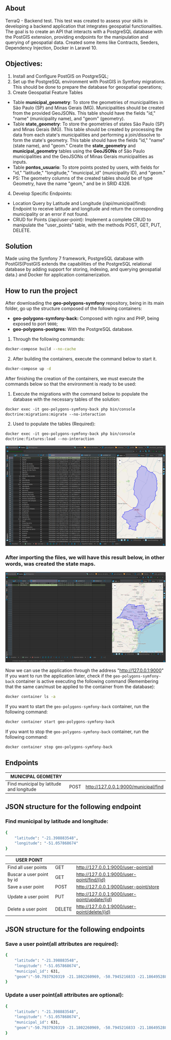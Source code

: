 ## About

TerraQ - Backend test. This test was created to assess your skills in developing a backend application
that integrates geospatial functionalities. The goal is to create an API that interacts with a
PostgreSQL database with the PostGIS extension, providing endpoints for the manipulation and querying
of geospatial data.
Created some items like Contracts, Seeders, Dependency Injection, Docker in Laravel 10.


## Objectives:
1) Install and Configure PostGIS on PostgreSQL;
2) Set up the PostgreSQL environment with PostGIS in Symfony migrations. This should be done to prepare the database for geospatial operations;
3) Create Geospatial Feature Tables

- Table **municipal_geometry**: To store the geometries of municipalities in São Paulo (SP) and Minas Gerais (MG).
  Municipalities should be created from the provided GeoJSONs. This table should have the fields "id," "name"
  (municipality name), and "geom" (geometry).
- Table **state_geometry**: To store the geometries of states São Paulo (SP) and Minas Gerais (MG).
  This table should be created by processing the data from each state's municipalities and performing
  a join/dissolve to form the state's geometry. This table should have the fields "id," "name" (state name),
  and "geom."
  Create the **state_geometry** and **municipal_geometry** tables using the **GeoJSONs** of São Paulo municipalities
  and the GeoJSONs of Minas Gerais municipalities as inputs.
- Table **pontos_usuario**: To store points posted by users, with fields for "id," "latitude," "longitude,"
  "municipal_id" (municipality ID), and "geom."
- PS: The geometry columns of the created tables should be of type Geometry, have the name "geom," and be in SRID 4326.
4) Develop Specific Endpoints:

- Location Query by Latitude and Longitude (/api/municipal/find): Endpoint to receive latitude and longitude and return the corresponding municipality or an error if not found.
- CRUD for Points (/api/user-point): Implement a complete CRUD to manipulate the "user_points" table, with the methods POST, GET, PUT, DELETE.

## Solution
Made using the Symfony 7 framework, PostgreSQL database with
PostGIS(PostGIS extends the capabilities of the PostgreSQL relational database
by adding support for storing, indexing, and querying geospatial data.) and
Docker for application containerization.

## How to run the project

After downloading the **geo-polygons-symfony** repository, being in its main folder, go up the structure composed of the following containers:

- **geo-polygons-symfony-back:** Composed with nginx and PHP, being exposed to port `9000`;
- **geo-polygons-postgres:** With the PostgreSQL database.

1) Through the following commands:
```sh 
docker-compose build --no-cache
```
2) After building the containers, execute the command below to start it.
```sh 
docker-compose up -d
```

After finishing the creation of the containers, we must execute the commands below so that the environment is ready to be used:

1. Execute the migrations with the command below to populate the database with the necessary tables of the solution:

```
docker exec -it geo-polygons-symfony-back php bin/console doctrine:migrations:migrate --no-interaction
```
2. Used to populate the tables (Required):
```
docker exec -it geo-polygons-symfony-back php bin/console doctrine:fixtures:load --no-interaction
```
![](images/municipal_geometry.png)
### After importing the files, we will have this result below, in other words, was created the state maps.
![](images/state_geometry.png)

Now we can use the application through the address "http://127.0.0.1:9000" 
If you want to run the application later, check if the `geo-polygons-symfony-back` 
container is active executing the following command 
(Remembering that the same can/must be applied to the container from the database):

```sh
docker container ls -a
```
If you want to start the `geo-polygons-symfony-back` container, run the following command:
```sh
docker container start geo-polygons-symfony-back
```
If you want to stop the `geo-polygons-symfony-back` container, run the following command:
```sh
docker container stop geo-polygons-symfony-back
```

## Endpoints

| MUNICIPAL GEOMETRY                       |      |                                                |
|------------------------------------------|------|------------------------------------------------|
| Find municipal by latitude and longitude | POST | http://127.0.0.1:9000/municipal/find           |


## JSON structure for the following endpoint

### Find municipal by latitude and longitude:
```sh
{
	"latitude": "-21.398883548",
	"longitude": "-51.057868674"
}
```

| USER POINT                |        |                                                |
|---------------------------|--------|------------------------------------------------|
| Find all user points      | GET    | http://127.0.0.1:9000/user-point/all           |
| Buscar a user point by id | GET    | http://127.0.0.1:9000/user-point/find/{id}     |
| Save a user point         | POST   | http://127.0.0.1:9000/user-point/store         |
| Update a user point       | PUT    | http://127.0.0.1:9000/user-point/update/{id}   |
| Delete a user point       | DELETE | http://127.0.0.1:9000/user-point/delete/{id}   |

## JSON structure for the following endpoints

### Save a user point(all attributes are required):
```sh
{
	"latitude": "-21.398883548",
	"longitude": "-51.057868674",
	"municipal_id": 631,
	"geom":"-50.7937920319 -21.1802260969, -50.7945216833 -21.1864952881, -50.7881337997 -21.1950409069, -50.8089869263 -21.2017423474, -50.8073567674 -21.204440552, -50.8100856765 -21.2152464404, -50.8035491235 -21.2303022787, -50.811856151 -21.2313857247, -50.8162171008 -21.2374762179, -50.8224617668 -21.2398572863, -50.8379237836 -21.2353462052, -50.8531581064 -21.2595515627, -50.9018021914 -21.3367986023, -50.9041490302 -21.3266497574, -50.9146786187 -21.3175423304, -50.9407818056 -21.3146722801, -50.9472545742 -21.3279341481, -50.9485692091 -21.3406233144, -50.9453193887 -21.3479949793, -50.9501232257 -21.3597757907, -50.9560337152 -21.3672747988, -50.9633697611 -21.3703541693, -50.9683945113 -21.3836760418, -50.9756872982 -21.3912518136, -50.9744583563 -21.3965997404, -50.984236372 -21.4065468725, -50.9824222661 -21.4122100559, -50.9860319048 -21.4287046154, -50.9835672416 -21.4322547857, -50.9925874583 -21.4367999015, -51.0033347502 -21.4385388237, -51.0245845013 -21.4263462599, -51.0247100808 -21.4208663742, -51.0330880762 -21.408863112, -51.0397224364 -21.4067760488, -51.045439432 -21.4063589008, -51.0450043489 -21.4037238276, -51.0536454977 -21.4046228386, -51.0578686748 -21.3988835488, -51.0747601327 -21.3881230191, -51.0808068853 -21.3875704745, -51.0805752068 -21.3848604689, -51.085748182 -21.3846390217, -51.0921726281 -21.3712158666, -51.0998372696 -21.3703467748, -51.1210992938 -21.3814066826, -51.1349780479 -21.3742530474, -51.1440548096 -21.3739104081, -51.1428245942 -21.3687768829, -51.1338818041 -21.3643358323, -51.134145139 -21.3582387887, -51.1152117707 -21.338962687, -51.1010693287 -21.3160616694, -51.0908030611 -21.3076239982, -51.0811917678 -21.2826281971, -51.0817505691 -21.2736049184, -51.0750369697 -21.2682534758, -51.0735679284 -21.2595009612, -51.0612257755 -21.2462348055, -51.0597838575 -21.2376640884, -51.0533159049 -21.2290833753, -51.0467320838 -21.2290622487, -51.0441320056 -21.2234911876, -51.0377655175 -21.2237433198, -51.0357201313 -21.2176730047, -51.003373532 -21.1920089213, -50.9917520162 -21.1953512502, -50.9804764327 -21.1943978878, -50.9687343175 -21.1847829382, -50.9673699877 -21.1795209878, -50.966999588 -21.1791705976, -50.9616586514 -21.1835201385, -50.9556162407 -21.1788886587, -50.9544866691 -21.1714998004, -50.9493676675 -21.1701941511, -50.9516658396 -21.158670724, -50.9464983919 -21.1549615248, -50.9457511997 -21.1453853238, -50.9477708008 -21.1367250931, -50.9521612955 -21.1333927237, -50.9376425942 -21.128004699, -50.9366924246 -21.1173656315, -50.9272562298 -21.1059831098, -50.9255848062 -21.0931927353, -50.9185608434 -21.0882945167, -50.9223423702 -21.0782699349, -50.9223177532 -21.0781567115, -50.9147536562 -21.0432652467, -50.9079100326 -21.0393986438, -50.9032977539 -21.0289898721, -50.8964316403 -21.02374392, -50.8977277138 -21.009147229, -50.8846753436 -20.9997589557, -50.8849716685 -20.990259662, -50.8741196338 -20.9771190572, -50.8775078958 -20.9698245664, -50.8751430097 -20.9641281012, -50.8785559215 -20.9598401323, -50.8756937838 -20.945030487, -50.857629789 -20.9407746181, -50.8497099284 -20.9354466198, -50.79742573 -20.9630801551, -50.8000325691 -20.9761524756, -50.79682499 -20.9847547031, -50.7967287923 -20.9852057741, -50.7954416272 -20.9912034164, -50.8041502711 -21.0120071467, -50.7999205952 -21.0220714928, -50.8023783441 -21.0268286667, -50.7961806601 -21.0399736725, -50.8012824084 -21.0460129633, -50.7976413038 -21.0521160351, -50.8021821735 -21.0603252668, -50.7947317449 -21.0627308501, -50.7743683803 -21.0839859973, -50.7440819733 -21.0951889411, -50.7528792361 -21.1016973799, -50.766493421 -21.1241492642, -50.7546754333 -21.1306695785, -50.7631298939 -21.1470727788, -50.780531983 -21.1716514645, -50.7937920319 -21.1802260969"
}
```
### Update a user point(all attributes are optional):
```sh
{
	"latitude": "-21.398883548",
	"longitude": "-51.057868674",
	"municipal_id": 631,
	"geom":"-50.7937920319 -21.1802260969, -50.7945216833 -21.1864952881, -50.7881337997 -21.1950409069, -50.8089869263 -21.2017423474, -50.8073567674 -21.204440552, -50.8100856765 -21.2152464404, -50.8035491235 -21.2303022787, -50.811856151 -21.2313857247, -50.8162171008 -21.2374762179, -50.8224617668 -21.2398572863, -50.8379237836 -21.2353462052, -50.8531581064 -21.2595515627, -50.9018021914 -21.3367986023, -50.9041490302 -21.3266497574, -50.9146786187 -21.3175423304, -50.9407818056 -21.3146722801, -50.9472545742 -21.3279341481, -50.9485692091 -21.3406233144, -50.9453193887 -21.3479949793, -50.9501232257 -21.3597757907, -50.9560337152 -21.3672747988, -50.9633697611 -21.3703541693, -50.9683945113 -21.3836760418, -50.9756872982 -21.3912518136, -50.9744583563 -21.3965997404, -50.984236372 -21.4065468725, -50.9824222661 -21.4122100559, -50.9860319048 -21.4287046154, -50.9835672416 -21.4322547857, -50.9925874583 -21.4367999015, -51.0033347502 -21.4385388237, -51.0245845013 -21.4263462599, -51.0247100808 -21.4208663742, -51.0330880762 -21.408863112, -51.0397224364 -21.4067760488, -51.045439432 -21.4063589008, -51.0450043489 -21.4037238276, -51.0536454977 -21.4046228386, -51.0578686748 -21.3988835488, -51.0747601327 -21.3881230191, -51.0808068853 -21.3875704745, -51.0805752068 -21.3848604689, -51.085748182 -21.3846390217, -51.0921726281 -21.3712158666, -51.0998372696 -21.3703467748, -51.1210992938 -21.3814066826, -51.1349780479 -21.3742530474, -51.1440548096 -21.3739104081, -51.1428245942 -21.3687768829, -51.1338818041 -21.3643358323, -51.134145139 -21.3582387887, -51.1152117707 -21.338962687, -51.1010693287 -21.3160616694, -51.0908030611 -21.3076239982, -51.0811917678 -21.2826281971, -51.0817505691 -21.2736049184, -51.0750369697 -21.2682534758, -51.0735679284 -21.2595009612, -51.0612257755 -21.2462348055, -51.0597838575 -21.2376640884, -51.0533159049 -21.2290833753, -51.0467320838 -21.2290622487, -51.0441320056 -21.2234911876, -51.0377655175 -21.2237433198, -51.0357201313 -21.2176730047, -51.003373532 -21.1920089213, -50.9917520162 -21.1953512502, -50.9804764327 -21.1943978878, -50.9687343175 -21.1847829382, -50.9673699877 -21.1795209878, -50.966999588 -21.1791705976, -50.9616586514 -21.1835201385, -50.9556162407 -21.1788886587, -50.9544866691 -21.1714998004, -50.9493676675 -21.1701941511, -50.9516658396 -21.158670724, -50.9464983919 -21.1549615248, -50.9457511997 -21.1453853238, -50.9477708008 -21.1367250931, -50.9521612955 -21.1333927237, -50.9376425942 -21.128004699, -50.9366924246 -21.1173656315, -50.9272562298 -21.1059831098, -50.9255848062 -21.0931927353, -50.9185608434 -21.0882945167, -50.9223423702 -21.0782699349, -50.9223177532 -21.0781567115, -50.9147536562 -21.0432652467, -50.9079100326 -21.0393986438, -50.9032977539 -21.0289898721, -50.8964316403 -21.02374392, -50.8977277138 -21.009147229, -50.8846753436 -20.9997589557, -50.8849716685 -20.990259662, -50.8741196338 -20.9771190572, -50.8775078958 -20.9698245664, -50.8751430097 -20.9641281012, -50.8785559215 -20.9598401323, -50.8756937838 -20.945030487, -50.857629789 -20.9407746181, -50.8497099284 -20.9354466198, -50.79742573 -20.9630801551, -50.8000325691 -20.9761524756, -50.79682499 -20.9847547031, -50.7967287923 -20.9852057741, -50.7954416272 -20.9912034164, -50.8041502711 -21.0120071467, -50.7999205952 -21.0220714928, -50.8023783441 -21.0268286667, -50.7961806601 -21.0399736725, -50.8012824084 -21.0460129633, -50.7976413038 -21.0521160351, -50.8021821735 -21.0603252668, -50.7947317449 -21.0627308501, -50.7743683803 -21.0839859973, -50.7440819733 -21.0951889411, -50.7528792361 -21.1016973799, -50.766493421 -21.1241492642, -50.7546754333 -21.1306695785, -50.7631298939 -21.1470727788, -50.780531983 -21.1716514645, -50.7937920319 -21.1802260969"
}
```
